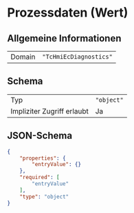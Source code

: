 # Prozessdaten (Wert)

## Allgemeine Informationen

|  |  |
| - | - |
| Domain | `"TcHmiEcDiagnostics"` |

## Schema

|  |  |
| - | - |
| Typ | `"object"` |
| Impliziter Zugriff erlaubt | Ja |

## JSON-Schema

```json
{
    "properties": {
        "entryValue": {}
    },
    "required": [
        "entryValue"
    ],
    "type": "object"
}
```
